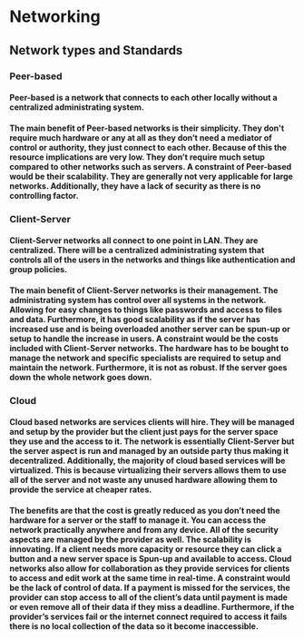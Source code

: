 # Networking

## Network types and Standards

### Peer-based
#### Peer-based is a network that connects to each other locally without a centralized administrating system. 
#### The main benefit of Peer-based networks is their simplicity. They don't require much hardware or any at all as they don’t need a mediator of control or authority, they just connect to each other. Because of this the resource implications are very low. They don’t require much setup compared to other networks such as servers. A constraint of Peer-based would be their scalability. They are generally not very applicable for large networks. Additionally, they have a lack of security as there is no controlling factor.

### Client-Server
#### Client-Server networks all connect to one point in LAN. They are centralized. There will be a centralized administrating system that controls all of the users in the networks and things like authentication and group policies.
#### The main benefit of Client-Server networks is their management. The administrating system has control over all systems in the network. Allowing for easy changes to things like passwords and access to files and data. Furthermore, it has good scalability as if the server has increased use and is being overloaded another server can be spun-up or setup to handle the increase in users. A constraint would be the costs included with Client-Server networks. The hardware has to be bought to manage the network and specific specialists are required to setup and maintain the network. Furthermore, it is not as robust. If the server goes down the whole network goes down. 

### Cloud
#### Cloud based networks are services clients will hire. They will be managed and setup by the provider but the client just pays for the server space they use and the access to it. The network is essentially Client-Server but the server aspect is run and managed by an outside party thus making it decentralized. Additionally, the majority of cloud based services will be virtualized. This is because virtualizing their servers allows them to use all of the server and not waste any unused hardware allowing them to provide the service at cheaper rates.
#### The benefits are that the cost is greatly reduced as you don’t need the hardware for a server or the staff to manage it. You can access the network practically anywhere and from any device. All of the security aspects are managed by the provider as well. The scalability is innovating. If a client needs more capacity or resource they can click a button and a new server space is Spun-up and available to access. Cloud networks also allow for collaboration as they provide services for clients to access and edit work at the same time in real-time. A constraint would be the lack of control of data. If a payment is missed for the services, the provider can stop access to all of the client’s data until payment is made or even remove all of their data if they miss a deadline. Furthermore, if the provider’s services fail or the internet connect required to access it fails there is no local collection of the data so it become inaccessible. 

